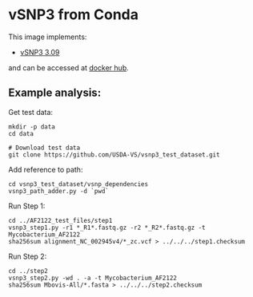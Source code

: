 # vSNP3 from Conda

This image implements:
- [vSNP3 3.09](https://github.com/USDA-VS/vsnp3)

and can be accessed at [docker hub](https://hub.docker.com/u/gregorysprenger).

## Example analysis:

Get test data:

```
mkdir -p data
cd data

# Download test data
git clone https://github.com/USDA-VS/vsnp3_test_dataset.git
```

Add reference to path:
```
cd vsnp3_test_dataset/vsnp_dependencies
vsnp3_path_adder.py -d `pwd`
```

Run Step 1:
```
cd ../AF2122_test_files/step1
vsnp3_step1.py -r1 *_R1*.fastq.gz -r2 *_R2*.fastq.gz -t Mycobacterium_AF2122
sha256sum alignment_NC_002945v4/*_zc.vcf > ../../../step1.checksum
```

Run Step 2:
```
cd ../step2
vsnp3_step2.py -wd . -a -t Mycobacterium_AF2122
sha256sum Mbovis-All/*.fasta > ../../../step2.checksum
```